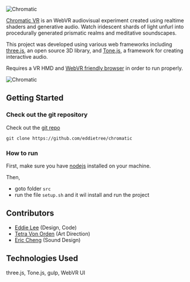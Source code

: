![Chromatic](https://github.com/eddietree/chromatic/blob/master/assets/logo.png)

[Chromatic VR](https://chromatic.funktroniclabs.com/) is an WebVR audiovisual experiment created using realtime shaders and generative audio. Watch iridescent shards of light unfurl into procedurally generated prismatic realms and meditative soundscapes.

This project was developed using various web frameworks including [three.js](https://threejs.org/), an open source 3D library, and [Tone.js](https://tonejs.github.io/), a framework for creating interactive audio.

Requires a VR HMD and [WebVR friendly browser](https://webvr.info/) in order to run properly.

![Chromatic](https://github.com/eddietree/chromatic/blob/master/assets/screen.png)

## Getting Started

### Check out the git repository

Check out the [git repo](https://github.com/eddietree/chromatic/)

`git clone https://github.com/eddietree/chromatic`

### How to run

First, make sure you have [nodejs](https://nodejs.org/en/) installed on your machine. 

Then, 
* goto folder `src`
* run the file `setup.sh` and it wil install and run the project


## Contributors
- [Eddie Lee](https://www.eddietree.com/) (Design, Code)
- [Tetra Von Orden](https://www.tetramid.co/) (Art Direction)
- [Eric Cheng](https://soundcloud.com/eric_cheng/) (Sound Design)

## Technologies Used
three.js, Tone.js, gulp, WebVR UI
